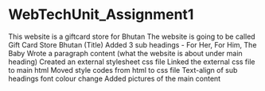 # WebTechUnit_Assignment1
This website is a giftcard store for Bhutan
The website is going to be called Gift Card Store Bhutan (Title)
Added 3 sub headings - For Her, For Him, The Baby
Wrote a paragraph content (what the website is about under main heading)
Created an external stylesheet css file
Linked the external css file to main html
Moved style codes from html to css file
Text-align of sub headings
font colour change
Added pictures of the main content
